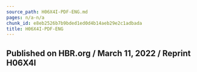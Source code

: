 ```yaml
---
source_path: H06X4I-PDF-ENG.md
pages: n/a-n/a
chunk_id: e8eb2526b7b9bded1ed0d4b14aeb29e2c1adbada
title: H06X4I-PDF-ENG
---
```

## Published on HBR.org / March 11, 2022 / Reprint H06X4I
